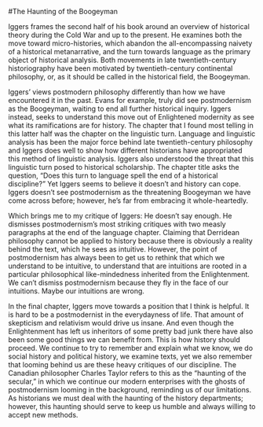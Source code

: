 #The Haunting of the Boogeyman

Iggers frames the second half of his book around an overview of historical theory during the Cold War and up to the present. He examines both the move toward micro-histories, which abandon the all-encompassing naivety of a historical metanarrative, and the turn towards language as the primary object of historical analysis. Both movements in late twentieth-century historiography have been motivated by twentieth-century continental philosophy, or, as it should be called in the historical field, the Boogeyman. 

Iggers’ views postmodern philosophy differently than how we have encountered it in the past. Evans for example, truly did see postmodernism as the Boogeyman, waiting to end all further historical inquiry. Iggers instead, seeks to understand this move out of Enlightened modernity as see what its ramifications are for history. The chapter that I found most telling in this latter half was the chapter on the linguistic turn. Language and linguistic analysis has been the major force behind late twentieth-century philosophy and Iggers does well to show how different historians have appropriated this method of linguistic analysis. Iggers also understood the threat that this linguistic turn posed to historical scholarship. The chapter title asks the question, “Does this turn to language spell the end of a historical discipline?” Yet Iggers seems to believe it doesn’t and history can cope. Iggers doesn’t see postmodernism as the threatening Boogeyman we have come across before; however, he’s far from embracing it whole-heartedly. 

Which brings me to my critique of Iggers: He doesn’t say enough. He dismisses postmodernism’s most striking critiques with two measly paragraphs at the end of the language chapter. Claiming that Derridean philosophy cannot be applied to history because there is obviously a reality behind the text, which he sees as intuitive. However, the point of postmodernism has always been to get us to rethink that which we understand to be intuitive, to understand that are intuitions are rooted in a particular philosophical like-mindedness inherited from the Enlightenment. We can’t dismiss postmodernism because they fly in the face of our intuitions. Maybe our intuitions are wrong. 

In the final chapter, Iggers move towards a position that I think is helpful. It is hard to be a postmodernist in the everydayness of life. That amount of skepticism and relativism would drive us insane. And even though the Enlightenment has left us inheritors of some pretty bad junk there have also been some good things we can benefit from. This is how history should proceed. We continue to try to remember and explain what we know, we do social history and political history, we examine texts, yet we also remember that looming behind us are these heavy critiques of our discipline. The Canadian philosopher Charles Taylor refers to this as the “haunting of the secular,” in which we continue our modern enterprises with the ghosts of postmodernism looming in the background, reminding us of our limitations. As historians we must deal with the haunting of the history departments; however, this haunting should serve to keep us humble and always willing to accept new methods.    
